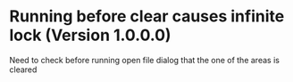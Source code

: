 # Running before clear causes infinite lock (Version 1.0.0.0)

Need to check before running open file dialog that the one of the areas is cleared